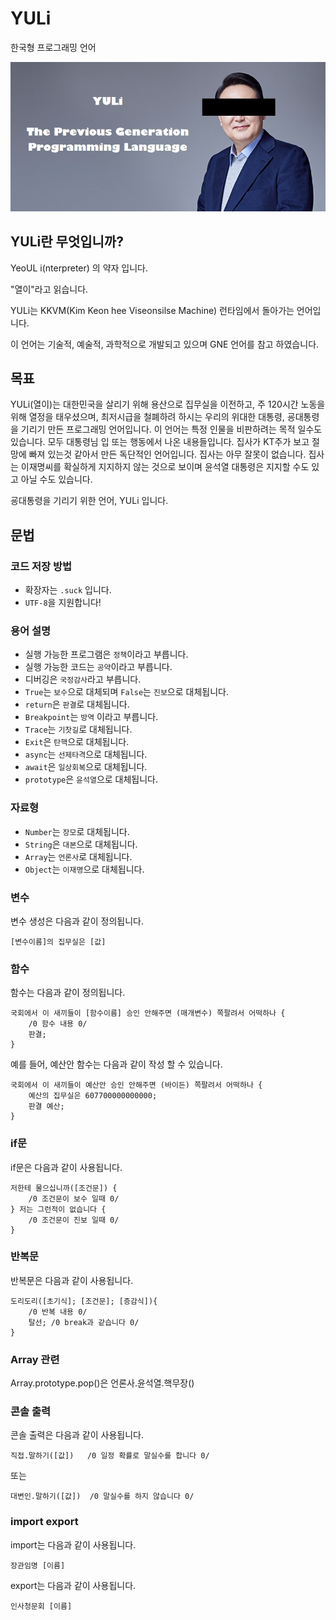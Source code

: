 # YULi
한국형 프로그래밍 언어



![initial](https://raw.githubusercontent.com/aidenlee33/YULi/main/ogimage2.jpg)

## YULi란 무엇입니까?
YeoUL i(nterpreter)
의 약자 입니다.

"열이"라고 읽습니다.

YULi는 KKVM(Kim Keon hee Viseonsilse Machine) 런타임에서 돌아가는 언어입니다.

이 언어는 기술적, 예술적, 과학적으로 개발되고 있으며 GNE 언어를 참고 하였습니다.

## 목표
YULi(열이)는 대한민국을 살리기 위해 용산으로 집무실을 이전하고, 주 120시간 노동을 위해 열정을 태우셨으며, 최저시급을 철폐하려 하시는 우리의 위대한 대통령, 굥대통령을 기리기 만든 프로그래밍 언어입니다.
이 언어는 특정 인물을 비판하려는 목적 일수도 있습니다. 모두 대통령님 입 또는 행동에서 나온 내용들입니다.
집사가 KT주가 보고 절망에 빠져 있는것 같아서 만든 독단적인 언어입니다. 집사는 아무 잘못이 없습니다. 집사는 이재명씨를 확실하게 지지하지 않는 것으로 보이며 윤석열 대통령은 지지할 수도 있고 아닐 수도 있습니다.

굥대통령을 기리기 위한 언어, YULi 입니다.

## 문법

### 코드 저장 방법
 * 확장자는 `.suck` 입니다.
 *  `UTF-8`을 지원합니다!

### 용어 설명
 * 실행 가능한 프로그램은 `정책`이라고 부릅니다.
 * 실행 가능한 코드는 `공약`이라고 부릅니다.
 * 디버깅은 `국정감사`라고 부릅니다.
 * `True`는 `보수`으로 대체되며 `False`는 `진보`으로 대체됩니다.
 * `return`은 `판결`로 대체됩니다.
 * `Breakpoint`는 `방역` 이라고 부릅니다.
 * `Trace`는 `기찻길`로 대체됩니다.
 * `Exit`은 `탄핵`으로 대체됩니다.
 * `async`는 `선제타격`으로 대체됩니다.
 * `await`은 `일상회복`으로 대체됩니다.
 * `prototype`은 `윤석열`으로 대체됩니다.
 
### 자료형
 * `Number`는 `장모`로 대체됩니다.
 * `String`은 `대본`으로 대체됩니다.
 * `Array`는 `언론사`로 대체됩니다.
 * `Object`는 `이재명`으로 대체됩니다.
 
 
### 변수
변수 생성은 다음과 같이 정의됩니다.
~~~
[변수이름]의 집무실은 [값]
~~~

### 함수
함수는 다음과 같이 정의됩니다.
~~~
국회에서 이 새끼들이 [함수이름] 승인 안해주면 (매개변수) 쪽팔려서 어떡하나 {
    /0 함수 내용 0/
    판결; 
}
~~~
예를 들어, 예산안 함수는 다음과 같이 작성 할 수 있습니다.
~~~
국회에서 이 새끼들이 예산안 승인 안해주면 (바이든) 쪽팔려서 어떡하나 {
    예산의 집무실은 607700000000000;
    판결 예산;
}
~~~

### if문
if문은 다음과 같이 사용됩니다.
~~~
저한테 물으십니까([조건문]) {
    /0 조건문이 보수 일때 0/
} 저는 그런적이 없습니다 {
    /0 조건문이 진보 일때 0/
}
~~~

### 반복문
반복문은 다음과 같이 사용됩니다.
~~~
도리도리([초기식]; [조건문]; [증감식]){
    /0 반복 내용 0/
    탈선; /0 break과 같습니다 0/
}
~~~

### Array 관련
Array.prototype.pop()은 언론사.윤석열.핵무장()


### 콘솔 출력
콘솔 출력은 다음과 같이 사용됩니다.
~~~
직접.말하기([값])   /0 일정 확률로 말실수를 합니다 0/
~~~

또는

~~~
대변인.말하기([값])  /0 말실수를 하지 않습니다 0/
~~~

### import export
import는 다음과 같이 사용됩니다.
~~~
장관임명 [이름]
~~~
export는 다음과 같이 사용됩니다.
~~~
인사청문회 [이름]
~~~
